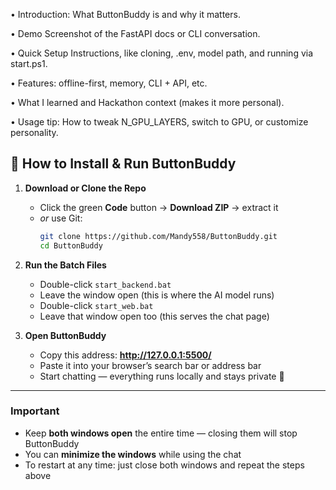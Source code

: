 • Introduction: What ButtonBuddy is and why it matters.

• Demo Screenshot of the FastAPI docs or CLI conversation.

• Quick Setup Instructions, like cloning, .env, model path, and running via start.ps1.

• Features: offline-first, memory, CLI + API, etc.

• What I learned and Hackathon context (makes it more personal).

• Usage tip: How to tweak N_GPU_LAYERS, switch to GPU, or customize personality.

## 🔧 How to Install & Run ButtonBuddy

1. **Download or Clone the Repo**  
   - Click the green **Code** button → **Download ZIP** → extract it  
   - *or* use Git:
     ```bash
     git clone https://github.com/Mandy558/ButtonBuddy.git
     cd ButtonBuddy
     ```

2. **Run the Batch Files**  
   - Double-click `start_backend.bat`  
   - Leave the window open (this is where the AI model runs)  
   - Double-click `start_web.bat`  
   - Leave that window open too (this serves the chat page)

3. **Open ButtonBuddy**  
   - Copy this address: **http://127.0.0.1:5500/**  
   - Paste it into your browser’s search bar or address bar  
   - Start chatting — everything runs locally and stays private 🎉

---

###  Important  
- Keep **both windows open** the entire time — closing them will stop ButtonBuddy  
- You can **minimize the windows** while using the chat  
- To restart at any time: just close both windows and repeat the steps above


